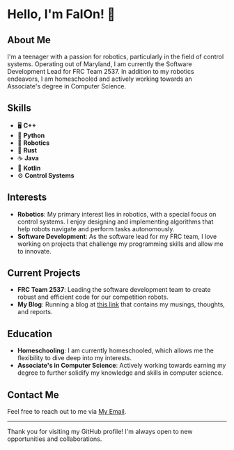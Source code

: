 # Hello, I'm FalOn! 👋

## About Me

I'm a teenager with a passion for robotics, particularly in the field of control systems. Operating out of Maryland, I am currently the Software Development Lead for FRC Team 2537. In addition to my robotics endeavors, I am homeschooled and actively working towards an Associate's degree in Computer Science.

## Skills

- 🖥️ **C++**
- 🐍 **Python**
- 🤖 **Robotics**
- 🦀 **Rust**
- ☕ **Java**
- 📱 **Kotlin**
- ⚙️ **Control Systems**

## Interests

- **Robotics**: My primary interest lies in robotics, with a special focus on control systems. I enjoy designing and implementing algorithms that help robots navigate and perform tasks autonomously.
- **Software Development**: As the software lead for my FRC team, I love working on projects that challenge my programming skills and allow me to innovate.

## Current Projects

- **FRC Team 2537**: Leading the software development team to create robust and efficient code for our competition robots.
- **My Blog**: Running a blog at [this link](falOn-dev.github.io) that contains my musings, thoughts, and reports.

## Education

- **Homeschooling**: I am currently homeschooled, which allows me the flexibility to dive deep into my interests.
- **Associate's in Computer Science**: Actively working towards earning my degree to further solidify my knowledge and skills in computer science.

## Contact Me

Feel free to reach out to me via [My Email](mailto:falon@team2537.com).

---

Thank you for visiting my GitHub profile! I'm always open to new opportunities and collaborations.
